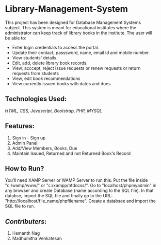 # Library-Management-System

This project has been designed for Database Management Systems subject. This system is meant for educational institutes where the administrator can keep track of library books in the institute. The user will be able to:
- Enter login credentials to access the portal.
- Update their contact, passsword, name, email id and mobile number.
- View students' details.
- Edit, add, delete library book records.
- View, acccept, reject issue requests or renew requests or return requests from students
- View, edit book recommendations
- View currently issued books with dates and dues.


## Technologies Used:
<i> HTML, CSS, Javascript, Bootstrap, PHP, MYSQL </i>

## Features:

1. Sign in - Sign up
2. Admin Panel
3. Add/View Members, Books, Due
4. Maintain Issued, Returned and not Returned Book's Record


## How to Run?
You'll need XAMP Server or WAMP Server to run this. Put the file inside "c:/wamp/www/" or "c:/xampp/htdocss/". Go to "localhost/phpmyadmin" in any browser and create Database (name according to the SQL file). In that databse, import the SQL file and finally go to the URL: "http://localhost/file_name/phpfilename". Create a databsee and import the SQL file to run.


## *Contributers*:
1. Hemanth Nag
2. Madhumitha Venkatesan
